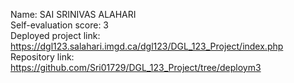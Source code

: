 Name: SAI SRINIVAS ALAHARI  
Self-evaluation score: 3  
Deployed project link: https://dgl123.salahari.imgd.ca/dgl123/DGL_123_Project/index.php  
Repository link: https://github.com/Sri01729/DGL_123_Project/tree/deploym3  
